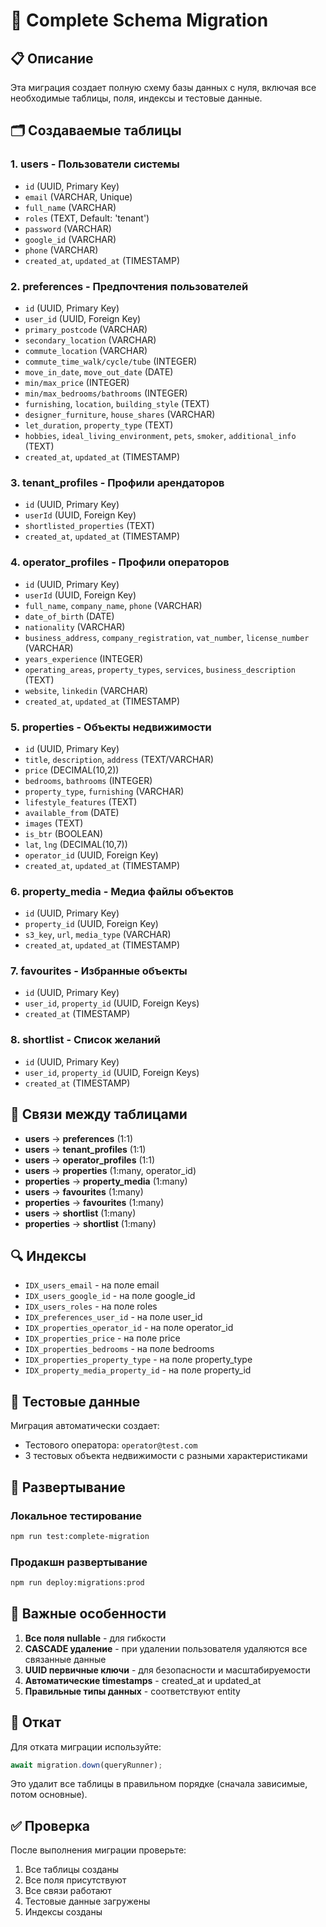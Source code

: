 # 🚀 Complete Schema Migration

## 📋 Описание

Эта миграция создает полную схему базы данных с нуля, включая все необходимые таблицы, поля, индексы и тестовые данные.

## 🗂️ Создаваемые таблицы

### 1. **users** - Пользователи системы

- `id` (UUID, Primary Key)
- `email` (VARCHAR, Unique)
- `full_name` (VARCHAR)
- `roles` (TEXT, Default: 'tenant')
- `password` (VARCHAR)
- `google_id` (VARCHAR)
- `phone` (VARCHAR)
- `created_at`, `updated_at` (TIMESTAMP)

### 2. **preferences** - Предпочтения пользователей

- `id` (UUID, Primary Key)
- `user_id` (UUID, Foreign Key)
- `primary_postcode` (VARCHAR)
- `secondary_location` (VARCHAR)
- `commute_location` (VARCHAR)
- `commute_time_walk/cycle/tube` (INTEGER)
- `move_in_date`, `move_out_date` (DATE)
- `min/max_price` (INTEGER)
- `min/max_bedrooms/bathrooms` (INTEGER)
- `furnishing`, `location`, `building_style` (TEXT)
- `designer_furniture`, `house_shares` (VARCHAR)
- `let_duration`, `property_type` (TEXT)
- `hobbies`, `ideal_living_environment`, `pets`, `smoker`, `additional_info` (TEXT)
- `created_at`, `updated_at` (TIMESTAMP)

### 3. **tenant_profiles** - Профили арендаторов

- `id` (UUID, Primary Key)
- `userId` (UUID, Foreign Key)
- `shortlisted_properties` (TEXT)
- `created_at`, `updated_at` (TIMESTAMP)

### 4. **operator_profiles** - Профили операторов

- `id` (UUID, Primary Key)
- `userId` (UUID, Foreign Key)
- `full_name`, `company_name`, `phone` (VARCHAR)
- `date_of_birth` (DATE)
- `nationality` (VARCHAR)
- `business_address`, `company_registration`, `vat_number`, `license_number` (VARCHAR)
- `years_experience` (INTEGER)
- `operating_areas`, `property_types`, `services`, `business_description` (TEXT)
- `website`, `linkedin` (VARCHAR)
- `created_at`, `updated_at` (TIMESTAMP)

### 5. **properties** - Объекты недвижимости

- `id` (UUID, Primary Key)
- `title`, `description`, `address` (TEXT/VARCHAR)
- `price` (DECIMAL(10,2))
- `bedrooms`, `bathrooms` (INTEGER)
- `property_type`, `furnishing` (VARCHAR)
- `lifestyle_features` (TEXT)
- `available_from` (DATE)
- `images` (TEXT)
- `is_btr` (BOOLEAN)
- `lat`, `lng` (DECIMAL(10,7))
- `operator_id` (UUID, Foreign Key)
- `created_at`, `updated_at` (TIMESTAMP)

### 6. **property_media** - Медиа файлы объектов

- `id` (UUID, Primary Key)
- `property_id` (UUID, Foreign Key)
- `s3_key`, `url`, `media_type` (VARCHAR)
- `created_at`, `updated_at` (TIMESTAMP)

### 7. **favourites** - Избранные объекты

- `id` (UUID, Primary Key)
- `user_id`, `property_id` (UUID, Foreign Keys)
- `created_at` (TIMESTAMP)

### 8. **shortlist** - Список желаний

- `id` (UUID, Primary Key)
- `user_id`, `property_id` (UUID, Foreign Keys)
- `created_at` (TIMESTAMP)

## 🔗 Связи между таблицами

- **users** → **preferences** (1:1)
- **users** → **tenant_profiles** (1:1)
- **users** → **operator_profiles** (1:1)
- **users** → **properties** (1:many, operator_id)
- **properties** → **property_media** (1:many)
- **users** → **favourites** (1:many)
- **properties** → **favourites** (1:many)
- **users** → **shortlist** (1:many)
- **properties** → **shortlist** (1:many)

## 🔍 Индексы

- `IDX_users_email` - на поле email
- `IDX_users_google_id` - на поле google_id
- `IDX_users_roles` - на поле roles
- `IDX_preferences_user_id` - на поле user_id
- `IDX_properties_operator_id` - на поле operator_id
- `IDX_properties_price` - на поле price
- `IDX_properties_bedrooms` - на поле bedrooms
- `IDX_properties_property_type` - на поле property_type
- `IDX_property_media_property_id` - на поле property_id

## 🌱 Тестовые данные

Миграция автоматически создает:

- Тестового оператора: `operator@test.com`
- 3 тестовых объекта недвижимости с разными характеристиками

## 🚀 Развертывание

### Локальное тестирование

```bash
npm run test:complete-migration
```

### Продакшн развертывание

```bash
npm run deploy:migrations:prod
```

## 📝 Важные особенности

1. **Все поля nullable** - для гибкости
2. **CASCADE удаление** - при удалении пользователя удаляются все связанные данные
3. **UUID первичные ключи** - для безопасности и масштабируемости
4. **Автоматические timestamps** - created_at и updated_at
5. **Правильные типы данных** - соответствуют entity

## 🔄 Откат

Для отката миграции используйте:

```typescript
await migration.down(queryRunner);
```

Это удалит все таблицы в правильном порядке (сначала зависимые, потом основные).

## ✅ Проверка

После выполнения миграции проверьте:

1. Все таблицы созданы
2. Все поля присутствуют
3. Все связи работают
4. Тестовые данные загружены
5. Индексы созданы
